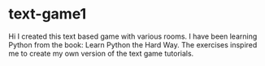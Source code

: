 # text-game1

Hi I created this text based game with various rooms. I have been learning Python from the book: Learn Python the Hard Way. The exercises inspired me to create my own version of the text game tutorials.
